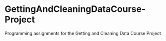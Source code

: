# GettingAndCleaningDataCourse-Project
 Programming assignments for the Getting and Cleaning Data Course Project
